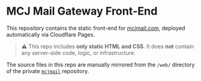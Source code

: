 # MCJ Mail Gateway Front-End

This repository contains the static front-end for [mcjmail.com](https://mcjmail.com), deployed automatically via Cloudflare Pages.

> ⚠️ This repo includes **only static HTML and CSS**. It does **not** contain any server-side code, logic, or infrastructure.

The source files in this repo are manually mirrored from the `/web/` directory of the private [`mcjmail`](https://github.com/Mini-Circuits-Japan/mcjmail) repository.
